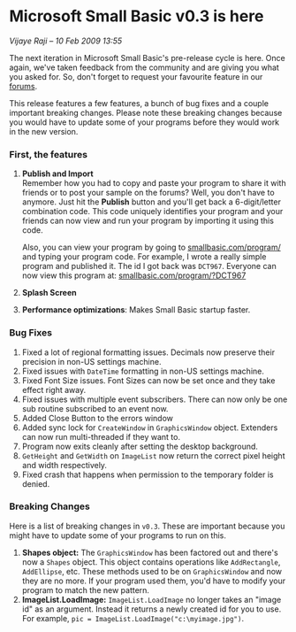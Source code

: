 # Microsoft Small Basic v0.3 is here

*Vijaye Raji &ndash; 10 Feb 2009 13:55*

The next iteration in Microsoft Small Basic's pre-release cycle is here.
Once again, we've taken feedback from the community and are giving you
what you asked for. So, don't forget to request your favourite feature
in our [forums](http://social.msdn.microsoft.com/Forums/en-US/smallbasic/threads/).

This release features a few features, a bunch of bug fixes and a couple
important breaking changes. Please note these breaking changes because
you would have to update some of your programs before they would work in
the new version.


### First, the features

1. **Publish and Import**  
   Remember how you had to copy and paste your program to share it with friends
   or to post your sample on the forums? Well, you don't have to anymore. Just
   hit the **Publish** button and you'll get back a 6-digit/letter combination
   code. This code uniquely identifies your program and your friends can now
   view and run your program by importing it using this code.  
     
   Also, you can view your program by going to 
   [smallbasic.com/program/](http://smallbasic.com/program/) and typing your
   program code. For example, I wrote a really simple program and published it.
   The id I got back was `DCT967`. Everyone can now view this program at:
   [smallbasic.com/program/?DCT967](http://smallbasic.com/program/?DCT967)
2. **Splash Screen**
3. **Performance optimizations**: Makes Small Basic startup faster.


### Bug Fixes

1. Fixed a lot of regional formatting issues. Decimals now preserve their
   precision in non-US settings machine.
2. Fixed issues with `DateTime` formatting in non-US settings machine.
3. Fixed Font Size issues. Font Sizes can now be set once and they take
   effect right away.
4. Fixed issues with multiple event subscribers. There can now only be one
   sub routine subscribed to an event now.
5. Added Close Button to the errors window
6. Added sync lock for `CreateWindow` in `GraphicsWindow` object. Extenders
   can now run multi-threaded if they want to.
7. Program now exits cleanly after setting the desktop background.
8. `GetHeight` and `GetWidth` on `ImageList` now return the correct pixel
   height and width respectively.
9. Fixed crash that happens when permission to the temporary folder is denied.


### Breaking Changes

Here is a list of breaking changes in `v0.3`. These are important because you
might have to update some of your programs to run on this.

1. **Shapes object:** The `GraphicsWindow` has been factored out and there's
   now a `Shapes` object. This object contains operations like `AddRectangle`,
   `AddEllipse`, etc. These methods used to be on `GraphicsWindow` and now
   they are no more. If your program used them, you'd have to modify your
   program to match the new pattern.
2. **ImageList.LoadImage:** `ImageList.LoadImage` no longer takes an "image id"
   as an argument. Instead it returns a newly created id for you to use. For
   example, `pic = ImageList.LoadImage("c:\myimage.jpg")`.